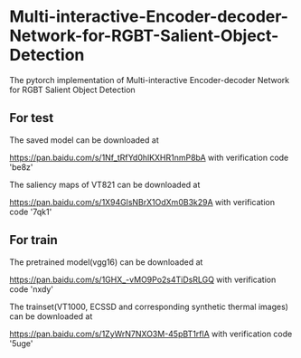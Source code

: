 # Multi-interactive-Encoder-decoder-Network-for-RGBT-Salient-Object-Detection
The pytorch implementation of Multi-interactive Encoder-decoder Network for RGBT Salient Object Detection

## For test

The saved model can be downloaded at

https://pan.baidu.com/s/1Nf_tRfYd0hlKXHR1nmP8bA with verification code 'be8z'

The saliency maps of VT821 can be downloaded at

https://pan.baidu.com/s/1X94GlsNBrX1OdXm0B3k29A with verification code '7qk1'

## For train

The pretrained model(vgg16) can be downloaded at

https://pan.baidu.com/s/1GHX_-vMO9Po2s4TiDsRLGQ with verification code 'nxdy'

The trainset(VT1000, ECSSD and corresponding synthetic thermal images) can be downloaded at

https://pan.baidu.com/s/1ZyWrN7NXO3M-45pBT1rflA with verification code '5uge' 
